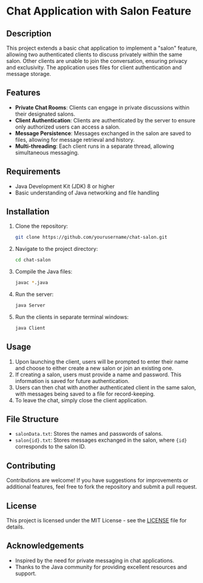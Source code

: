 # Chat Application with Salon Feature

## Description

This project extends a basic chat application to implement a "salon" feature, allowing two authenticated clients to discuss privately within the same salon. Other clients are unable to join the conversation, ensuring privacy and exclusivity. The application uses files for client authentication and message storage.

## Features

- **Private Chat Rooms**: Clients can engage in private discussions within their designated salons.
- **Client Authentication**: Clients are authenticated by the server to ensure only authorized users can access a salon.
- **Message Persistence**: Messages exchanged in the salon are saved to files, allowing for message retrieval and history.
- **Multi-threading**: Each client runs in a separate thread, allowing simultaneous messaging.

## Requirements

- Java Development Kit (JDK) 8 or higher
- Basic understanding of Java networking and file handling

## Installation

1. Clone the repository:
   ```bash
   git clone https://github.com/yourusername/chat-salon.git
   ```
2. Navigate to the project directory:
   ```bash
   cd chat-salon
   ```
3. Compile the Java files:
   ```bash
   javac *.java
   ```
4. Run the server:
   ```bash
   java Server
   ```
5. Run the clients in separate terminal windows:
   ```bash
   java Client
   ```

## Usage

1. Upon launching the client, users will be prompted to enter their name and choose to either create a new salon or join an existing one.
2. If creating a salon, users must provide a name and password. This information is saved for future authentication.
3. Users can then chat with another authenticated client in the same salon, with messages being saved to a file for record-keeping.
4. To leave the chat, simply close the client application.

## File Structure

- `salonData.txt`: Stores the names and passwords of salons.
- `salon{id}.txt`: Stores messages exchanged in the salon, where `{id}` corresponds to the salon ID.

## Contributing

Contributions are welcome! If you have suggestions for improvements or additional features, feel free to fork the repository and submit a pull request.

## License

This project is licensed under the MIT License - see the [LICENSE](LICENSE) file for details.

## Acknowledgements

- Inspired by the need for private messaging in chat applications.
- Thanks to the Java community for providing excellent resources and support.

